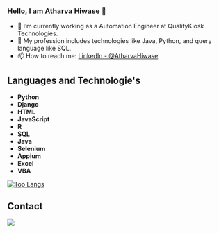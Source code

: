 ### Hello, I am Atharva Hiwase 👋

- 🌱 I’m currently working as a Automation Engineer at QualityKiosk Technologies.
- 🤔 My profession includes technologies like Java, Python, and query language like SQL. 
- 📫 How to reach me: [LinkedIn - @AtharvaHiwase](https://www.linkedin.com/in/atharva-hiwase-92810014b/)

## Languages and Technologie's
* **Python**                                                                              
* **Django** 
* **HTML**
* **JavaScript**
* **R**
* **SQL**
* **Java**
* **Selenium**
* **Appium**
* **Excel**
* **VBA**

[![Top Langs](https://github-readme-stats.vercel.app/api/top-langs/?username=atharva07)](https://github.com/indieD3v/github-readme-stats)

## Contact
<a href="https://www.linkedin.com/in/atharva-hiwase-92810014b/"><img src="https://img.icons8.com/fluent/48/000000/linkedin.png"/></a>

